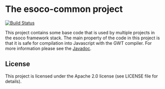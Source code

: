 # The esoco-common project

[![Build Status](https://github.com/esoco/esoco-common/actions/workflows/Build/badge.svg)](https://github.com/esoco/esoco-common/actions)

This project contains some base code that is used by multiple projects in the
esoco framework stack. The main property of the code in this project is that it
is safe for compilation into Javascript with the GWT compiler. For more
information please see
the [Javadoc](http://esoco.github.io/esoco-common/javadoc/).

## License

This project is licensed under the Apache 2.0 license (see LICENSE file for
details).  